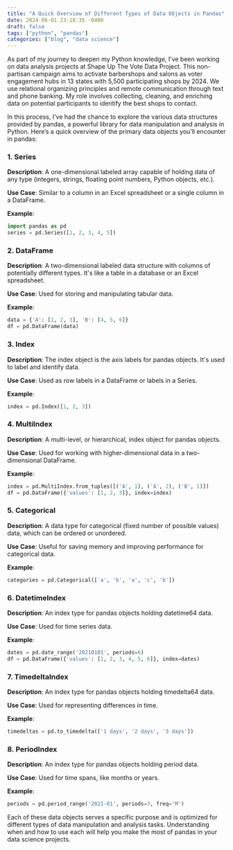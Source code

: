 ```yaml
---
title: "A Quick Overview of Different Types of Data Objects in Pandas"
date: 2024-06-01 23:18:35 -0400
draft: false
tags: ["python", "pandas"]
categories: ["blog", "data science"]
---
```


As part of my journey to deepen my Python knowledge, I’ve been working on data analysis projects at Shape Up The Vote Data Project. This non-partisan campaign aims to activate barbershops and salons as voter engagement hubs in 13 states with 5,500 participating shops by 2024. We use relational organizing principles and remote communication through text and phone banking. My role involves collecting, cleaning, and enriching data on potential participants to identify the best shops to contact.

In this process, I’ve had the chance to explore the various data structures provided by pandas, a powerful library for data manipulation and analysis in Python. Here’s a quick overview of the primary data objects you’ll encounter in pandas:

### 1. Series
**Description**: A one-dimensional labeled array capable of holding data of any type (integers, strings, floating point numbers, Python objects, etc.).

**Use Case**: Similar to a column in an Excel spreadsheet or a single column in a DataFrame.

**Example**:
```python
import pandas as pd
series = pd.Series([1, 2, 3, 4, 5])
```

### 2. DataFrame
**Description**: A two-dimensional labeled data structure with columns of potentially different types. It's like a table in a database or an Excel spreadsheet.

**Use Case**: Used for storing and manipulating tabular data.

**Example**:
```python
data = {'A': [1, 2, 3], 'B': [4, 5, 6]}
df = pd.DataFrame(data)
```

### 3. Index
**Description**: The index object is the axis labels for pandas objects. It's used to label and identify data.

**Use Case**: Used as row labels in a DataFrame or labels in a Series.

**Example**:
```python
index = pd.Index([1, 2, 3])
```

### 4. MultiIndex
**Description**: A multi-level, or hierarchical, index object for pandas objects.

**Use Case**: Used for working with higher-dimensional data in a two-dimensional DataFrame.

**Example**:
```python
index = pd.MultiIndex.from_tuples([('A', 1), ('A', 2), ('B', 1)])
df = pd.DataFrame({'values': [1, 2, 3]}, index=index)
```

### 5. Categorical
**Description**: A data type for categorical (fixed number of possible values) data, which can be ordered or unordered.

**Use Case**: Useful for saving memory and improving performance for categorical data.

**Example**:
```python
categories = pd.Categorical(['a', 'b', 'a', 'c', 'b'])
```

### 6. DatetimeIndex
**Description**: An index type for pandas objects holding datetime64 data.

**Use Case**: Used for time series data.

**Example**:
```python
dates = pd.date_range('20210101', periods=6)
df = pd.DataFrame({'values': [1, 2, 3, 4, 5, 6]}, index=dates)
```

### 7. TimedeltaIndex
**Description**: An index type for pandas objects holding timedelta64 data.

**Use Case**: Used for representing differences in time.

**Example**:
```python
timedeltas = pd.to_timedelta(['1 days', '2 days', '3 days'])
```

### 8. PeriodIndex
**Description**: An index type for pandas objects holding period data.

**Use Case**: Used for time spans, like months or years.

**Example**:
```python
periods = pd.period_range('2021-01', periods=3, freq='M')
```

Each of these data objects serves a specific purpose and is optimized for different types of data manipulation and analysis tasks. Understanding when and how to use each will help you make the most of pandas in your data science projects.
